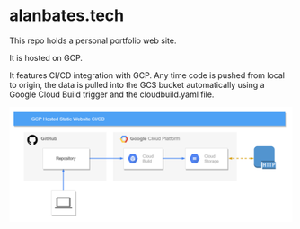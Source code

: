 # alanbates.tech

This repo holds a personal portfolio web site.

It is hosted on GCP.

It features CI/CD integration with GCP.  Any time code is pushed from local to origin, the data is pulled into the GCS bucket automatically using a Google Cloud Build trigger and the cloudbuild.yaml file.

![Image of Architecture](https://raw.githubusercontent.com/alanjbates/alanbates.tech/master/gcp_hosted_static_website_cicd.png)
